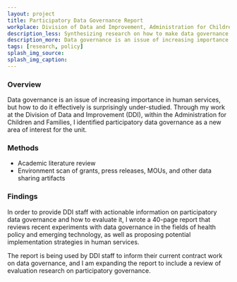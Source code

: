 ```yaml
---
layout: project
title: Participatory Data Governance Report
workplace: Division of Data and Improvement, Administration for Children and Families, US Department of Health and Human Services
description_less: Synthesizing research on how to make data governance more democratic.
description_more: Data governance is an issue of increasing importance in human services, but how to do it effectively is surprisingly under-studied. Through my work at the Division of Data and Improvement (DDI), within the Administration for Children and Families, I identified participatory data governance as a new area of interest for the unit.
tags: [research, policy]
splash_img_source: 
splash_img_caption: 
---
```

### Overview
Data governance is an issue of increasing importance in human services, but how to do it effectively is surprisingly under-studied. Through my work at the Division of Data and Improvement (DDI), within the Administration for Children and Families, I identified participatory data governance as a new area of interest for the unit.

### Methods
* Academic literature review
* Environment scan of grants, press releases, MOUs, and other data sharing artifacts

### Findings
In order to provide DDI staff with actionable information on participatory data governance and how to evaluate it, I wrote a 40-page report that reviews recent experiments with data governance in the fields of health policy and emerging technology, as well as proposing potential implementation strategies in human services.

The report is being used by DDI staff to inform their current contract work on data governance, and I am expanding the report to include a review of evaluation research on participatory governance.
